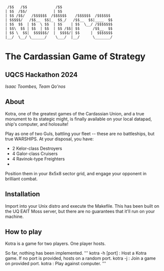 ```
 /$$   /$$             /$$                       
| $$  /$$/            | $$                       
| $$ /$$/   /$$$$$$  /$$$$$$    /$$$$$$  /$$$$$$ 
| $$$$$/   /$$__  $$|_  $$_/   /$$__  $$|____  $$
| $$  $$  | $$  \ $$  | $$    | $$  \__/ /$$$$$$$
| $$\  $$ | $$  | $$  | $$ /$$| $$      /$$__  $$
| $$ \  $$|  $$$$$$/  |  $$$$/| $$     |  $$$$$$$
|__/  \__/ \______/    \___/  |__/      \_______/
```

# The Cardassian Game of Strategy
## UQCS Hackathon 2024
_Isaac Toombes, Team Qo'nos_

## About
Kotra, one of the greatest games of the Cardassian Union, and a true monument to its stategic might, is finally available on your local datapad, ship's computer, and holosuite!

Play as one of two Guls, battling your fleet -- these are no battleships, but true WARSHIPS.
At your disposal, you have:
 - 2 Kelor-class Destroyers
 - 4 Galor-class Cruisers
 - 4 Ravinok-type Freighters
 - 
Position them in your 8x5x8 sector grid, and engage your opponent in brilliant combat.

## Installation
Import into your Unix distro and execute the Makefile.
This has been built on the UQ EAIT Moss server, but there are no guarantees that it'll run on your machine.

## How to play
Kotra is a game for two players. One player hosts.

So far, nothing has been implemented.
'''
kotra -h [port] : Host a Kotra game. If no port is provided, hosts on a random port.
kotra -j <port> : Join a game on provided port.
kotra           : Play against computer.
'''
